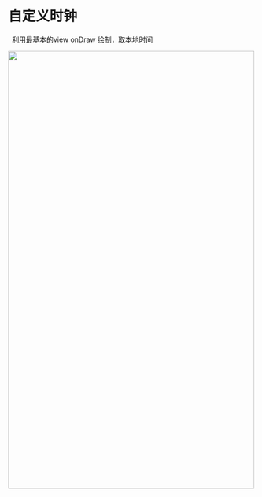 # 自定义时钟
   利用最基本的view onDraw 绘制，取本地时间 
   
   <img src="https://github.com/moonljt521/moonClcok/blob/master/img/A9FAB55DFBFB5DC36101EB5FEA7DA4F0.jpg" width=500 height=889 />
